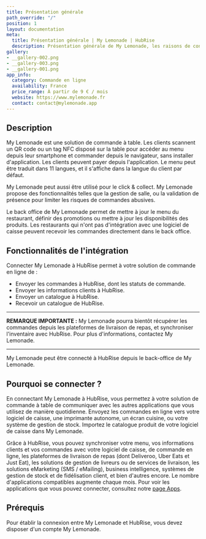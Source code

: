 ```yaml
---
title: Présentation générale
path_override: "/"
position: 1
layout: documentation
meta:
  title: Présentation générale | My Lemonade | HubRise
  description: Présentation générale de My Lemonade, les raisons de connecter votre solution de commande à table à HubRise et fonctionnalités de l'intégration avec HubRise.
gallery:
- __gallery-002.png
- __gallery-003.png
- __gallery-001.png
app_info:
  category: Commande en ligne
  availability: France
  price_range: À partir de 9 € / mois
  website: https://www.mylemonade.fr
  contact: contact@mylemonade.app
---
```


## Description

My Lemonade est une solution de commande à table. Les clients scannent un QR code ou un tag NFC disposé sur la table pour accéder au menu depuis leur smartphone et commander depuis le navigateur, sans installer d'application. Les clients peuvent payer depuis l'application. Le menu peut être traduit dans 11 langues, et il s'affiche dans la langue du client par défaut.

My Lemonade peut aussi être utilisé pour le click & collect. My Lemonade propose des fonctionnalités telles que la gestion de salle, ou la validation de présence pour limiter les risques de commandes abusives.

Le back office de My Lemonade permet de mettre à jour le menu du restaurant, définir des promotions ou mettre à jour les disponibilités des produits. Les restaurants qui n'ont pas d'intégration avec une logiciel de caisse peuvent recevoir les commandes directement dans le back office.

## Fonctionnalités de l'intégration

Connecter My Lemonade à HubRise permet à votre solution de commande en ligne de :

- Envoyer les commandes à HubRise, dont les statuts de commande.
- Envoyer les informations clients à HubRise.
- Envoyer un catalogue à HubRise.
- Recevoir un catalogue de HubRise.

---

**REMARQUE IMPORTANTE :** My Lemonade pourra bientôt récupérer les commandes depuis les plateformes de livraison de repas, et synchroniser l'inventaire avec HubRise. Pour plus d'informations, contactez My Lemonade.

---

My Lemonade peut être connecté à HubRise depuis le back-office de My Lemonade.

## Pourquoi se connecter ?

En connectant My Lemonade à HubRise, vous permettez à votre solution de commande à table de communiquer avec les autres applications que vous utilisez de manière quotidienne. Envoyez les commandes en ligne vers votre logiciel de caisse, une imprimante autonome, un écran cuisine, ou votre système de gestion de stock. Importez le catalogue produit de votre logiciel de caisse dans My Lemonade.

Grâce à HubRise, vous pouvez synchroniser votre menu, vos informations clients et vos commandes avec votre logiciel de caisse, de commande en ligne, les plateformes de livraison de repas (dont Deliveroo, Uber Eats et Just Eat), les solutions de gestion de livreurs ou de services de livraison, les solutions eMarketing (SMS / eMailing), business intelligence, systèmes de gestion de stock et de fidélisation client, et bien d'autres encore. Le nombre d'applications compatibles augmente chaque mois. Pour voir les applications que vous pouvez connecter, consultez notre [page Apps](/apps).

## Prérequis

Pour établir la connexion entre My Lemonade et HubRise, vous devez disposer d'un compte My Lemonade.
